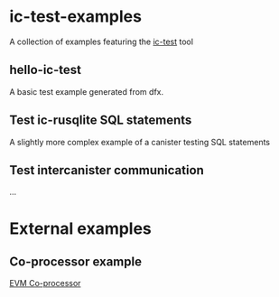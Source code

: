 # ic-test-examples
A collection of examples featuring the [ic-test](https://github.com/wasm-forge/ic-test) tool

## hello-ic-test

A basic test example generated from dfx.

## Test ic-rusqlite SQL statements

A slightly more complex example of a canister testing SQL statements

## Test intercanister communication

...

# External examples

## Co-processor example

[EVM Co-processor](https://github.com/letmejustputthishere/icp-evm-coprocessor-starter)